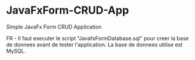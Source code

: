 # JavaFxForm-CRUD-App
Simple JavaFx Form CRUD Application

FR - Il faut executer le script "JavafxFormDatabase.sql" pour creer la base de donnees avant de tester l'application.
     La base de donnees utilise est MySQL.
     
     
